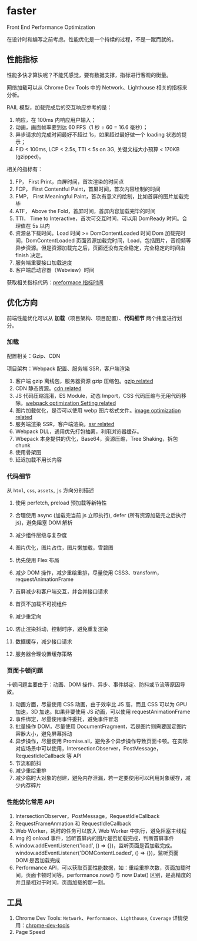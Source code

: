 # faster
Front End Performance Optimization

在设计时和编写之前考虑。性能优化是一个持续的过程，不是一蹴而就的。

## 性能指标

性能多快才算快呢？不能凭感觉，要有数据支撑，指标进行客观的衡量。

网络加载可以从 Chrome Dev Tools 中的 Network、Lighthouse 相关的指标来分析。

RAIL 模型，加载完成后的交互响应参考的是：
1. 响应，在 100ms 内响应用户输入；
2. 动画，画面帧率要到达 60 FPS（1 秒 ÷ 60 = 16.6 毫秒）；
3. 异步请求的完成时间最好不超过 1s，如果超过最好做一个 loading 状态的提示；
4. FID < 100ms, LCP < 2.5s, TTI < 5s on 3G, 关键文档大小预算 < 170KB (gzipped)。

相关的指标有：
1. FP， First Print，白屏时间，首次渲染的时间点
2. FCP， First Contentful Paint，首屏时间，首次内容绘制的时间
3. FMP， First Meaningful Paint，首次有意义的绘制，比如首屏的图片加载完毕
4. ATF， Above the Fold，首屏时间，首屏内容加载完毕的时间
5. TTI， Time to Interactive，首次可交互时间，可以用 DomReady 时间。合理值在 5s 以内
6. 资源总下载时间。Load 时间 >= DomContentLoaded 时间
  Dom 加载完时间，DomContentLoaded
  页面资源加载完时间，Load，包括图片，音视频等异步资源。但是资源加载完之后，页面还没有完全稳定，完全稳定的时间由 finish 决定。
7. 服务端重要接口加载速度
8. 客户端启动容器（Webview）时间

获取相关指标代码：[preformace 指标时间](./src/performance.md)

## 优化方向

前端性能优化可以从 **加载**（项目架构、项目配置）、**代码细节** 两个纬度进行划分。

### 加载

配置相关：Gzip、CDN

项目架构：Webpack 配置、服务端 SSR，客户端渲染

1. 客户端 gzip 离线包，服务器资源 gzip 压缩包。[gzip related](./src/optimization-direction/gzip.md)
2. CDN 静态资源。[cdn related](./src/optimization-direction/cdn.md)
3. JS 代码压缩混淆，ES Module，动态 Import，CSS 代码压缩与无用代码移除。[webpack optimization Setting related](./src/optimization-direction/building-tools-optimization-setting.md)
4. 图片加载优化，是否可以使用 webp 图片格式文件。[image optimization related](./src/optimization-direction/image-optimization.md)
5. 服务端渲染 SSR，客户端渲染。[ssr related](./src/optimization-direction/ssr.md)
6. Webpack DLL，通用优先打包抽离，利用浏览器缓存。
7. Wbepack 本身提供的优化，Base64，资源压缩，Tree Shaking，拆包 chunk
8. 使用骨架图
9. 延迟加载不用长内容

### 代码细节

从 `html`, `css`, `assets`, `js` 方向分别描述

1. 使用 perfetch, preload 预加载等新特性
2. 合理使用 async (加载完当前 js 立即执行), defer (所有资源加载完之后执行 js)，避免阻塞 DOM 解析
3. 减少组件层级与复杂度
4. 图片优化，图片占位，图片懒加载，雪碧图

5. 优先使用 Flex 布局
6. 减少 DOM 操作，减少重绘重排，尽量使用 CSS3、transform，requestAnimationFrame

7. 首屏减少和客户端交互，并合并接口请求
8. 首页不加载不可视组件
9. 减少重定向
10. 防止渲染抖动，控制时序，避免重复渲染
11. 数据缓存，减少接口请求
12. 服务器合理设置缓存策略

### 页面卡顿问题

卡顿问题主要由于：动画、DOM 操作、异步、事件绑定、防抖或节流等原因导致。

1. 动画方面，尽量使用 CSS 动画，由于效率比 JS 高，而且 CSS 可以为 GPU 加速，3D 加速。如果非要使用 JS 动画，可以使用 requestAnimationFrame
2. 事件绑定，尽量使用事件委托，避免事件冒泡
3. 批量操作 DOM，尽量使用 DocumentFragment，若是图片则需要固定图片容器大小，避免屏幕抖动
4. 异步操作，尽量使用 Promise.all，避免多个异步操作导致页面卡顿。在实际对应场景中可以使用，IntersectionObserver，PostMessage，RequestIdleCallback 等 API
5. 节流和防抖
6. 减少重绘重排
7. 减少临时大对象的创建，避免内存泄漏，若一定要使用可以利用对象缓存，减少内存碎片

### 性能优化常用 API

1. IntersectionObserver，PostMessage，RequestIdleCallback
2. RequestFrameAnmation 和 RequestIdleCallback
3. Web Worker，耗时的任务可以放入 Web Worker 中执行，避免阻塞主线程
4. Img 的 onload 事件，监听首屏内的图片是否加载完成，判断首屏事件
5. window.addEventListener('load', () => {})，监听页面是否加载完成。 window.addEventListener('DOMContentLoaded', () => {})，监听页面 DOM 是否加载完成
6. Performance API，可以获取页面性能数据，如：重绘重排次数，页面加载时间，页面卡顿时间等。performance.now() 与 now Date() 区别，是高精度的并且是相对于时间，页面加载的那一刻。

## 工具

1. Chrome Dev Tools: `Network`、`Performance`、`Lighthouse`, `Coverage`
详情使用：[chrome-dev-tools](./src/chrome-dev-tools.md)
2. Page Speed
